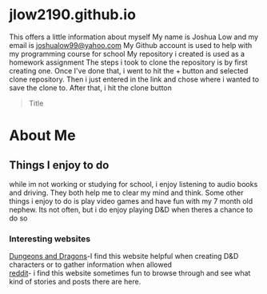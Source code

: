 # jlow2190.github.io
This offers a little information about myself
My name is Joshua Low and my email is joshualow99@yahoo.com
My Github account is used to help with my programming course for school
My repository i created is used as a homework assignment
The steps i took to clone the repository is by first creating one.  Once I've done that, i went to hit the + button and selected clone repository.  Then i just entered in the link and chose where i wanted to save the clone to.  After that, i hit the clone button
>Title
# About Me
## Things I enjoy to do
while im not working or studying for school, i enjoy listening to audio books and driving.  They both help me to clear my mind and think.  Some other things i enjoy to do is play video games and have fun with my 7 month old nephew.  Its not often, but i do enjoy playing D&D when theres a chance to do so
### Interesting websites
[Dungeons and Dragons](https://www.dndbeyond.com)-I find this website helpful when creating D&D characters or to gather information when allowed  
[reddit](https://www.reddit.com/)- i find this website sometimes fun to browse through and see what kind of stories and posts there are here.